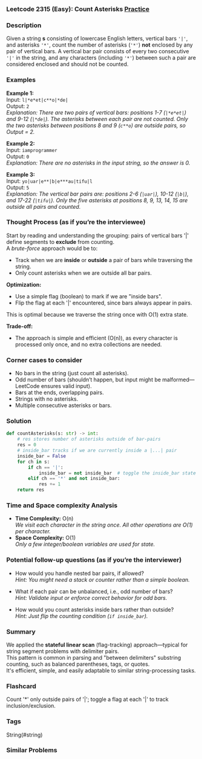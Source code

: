 ### Leetcode 2315 (Easy): Count Asterisks [Practice](https://leetcode.com/problems/count-asterisks)

### Description  
Given a string **s** consisting of lowercase English letters, vertical bars `'|'`, and asterisks `'*'`, count the number of asterisks (`'*'`) **not** enclosed by any pair of vertical bars. A vertical bar pair consists of every two consecutive `'|'` in the string, and any characters (including `'*'`) between such a pair are considered enclosed and should not be counted.

### Examples  

**Example 1:**  
Input: `l|*e*et|c**o|*de|`  
Output: `2`  
*Explanation: There are two pairs of vertical bars: positions 1-7 (`|*e*et|`) and 9-12 (`|*de|`). The asterisks between each pair are not counted. Only the two asterisks between positions 8 and 9 (`c**o`) are outside pairs, so Output = 2.*

**Example 2:**  
Input: `iamprogrammer`  
Output: `0`  
*Explanation: There are no asterisks in the input string, so the answer is 0.*

**Example 3:**  
Input: `yo|uar|e**|b|e***au|tifu|l`  
Output: `5`  
*Explanation: The vertical bar pairs are: positions 2-6 (`|uar|`), 10-12 (`|b|`), and 17-22 (`|tifu|`). Only the five asterisks at positions 8, 9, 13, 14, 15 are outside all pairs and counted.*

### Thought Process (as if you’re the interviewee)  

Start by reading and understanding the grouping: pairs of vertical bars '|' define segments to **exclude** from counting.  
A *brute-force* approach would be to:  
- Track when we are **inside** or **outside** a pair of bars while traversing the string.  
- Only count asterisks when we are outside all bar pairs.

**Optimization:**  
- Use a simple flag (boolean) to mark if we are "inside bars".
- Flip the flag at each '|' encountered, since bars always appear in pairs.

This is optimal because we traverse the string once with O(1) extra state.

**Trade-off:**  
- The approach is simple and efficient (O(n)), as every character is processed only once, and no extra collections are needed.

### Corner cases to consider  
- No bars in the string (just count all asterisks).
- Odd number of bars (shouldn’t happen, but input might be malformed—LeetCode ensures valid input).
- Bars at the ends, overlapping pairs.
- Strings with no asterisks.
- Multiple consecutive asterisks or bars.

### Solution

```python
def countAsterisks(s: str) -> int:
    # res stores number of asterisks outside of bar-pairs
    res = 0
    # inside_bar tracks if we are currently inside a |...| pair
    inside_bar = False
    for ch in s:
        if ch == '|':
            inside_bar = not inside_bar  # toggle the inside_bar state
        elif ch == '*' and not inside_bar:
            res += 1
    return res
```

### Time and Space complexity Analysis  

- **Time Complexity:** O(n)  
  *We visit each character in the string once. All other operations are O(1) per character.*
- **Space Complexity:** O(1)  
  *Only a few integer/boolean variables are used for state.*

### Potential follow-up questions (as if you’re the interviewer)  

- How would you handle nested bar pairs, if allowed?  
  *Hint: You might need a stack or counter rather than a simple boolean.*

- What if each pair can be unbalanced, i.e., odd number of bars?  
  *Hint: Validate input or enforce correct behavior for odd bars.*

- How would you count asterisks inside bars rather than outside?  
  *Hint: Just flip the counting condition (`if inside_bar`).*

### Summary
We applied the **stateful linear scan** (flag-tracking) approach—typical for string segment problems with delimiter pairs.  
This pattern is common in parsing and "between delimiters" substring counting, such as balanced parentheses, tags, or quotes.  
It's efficient, simple, and easily adaptable to similar string-processing tasks.


### Flashcard
Count '*' only outside pairs of '|'; toggle a flag at each '|' to track inclusion/exclusion.

### Tags
String(#string)

### Similar Problems
